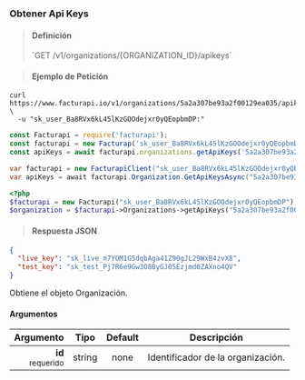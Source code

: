 ### Obtener Api Keys

> <h4 class="toc-ignore">Definición</h4>
> `GET /v1/organizations/{ORGANIZATION_ID}/apikeys`

> <h4 class="toc-ignore">Ejemplo de Petición</h4>

```shell
curl https://www.facturapi.io/v1/organizations/5a2a307be93a2f00129ea035/apikeys \
  -u "sk_user_Ba8RVx6kL45lKzGOOdejxr0yQEopbmDP:"
```

```javascript
const Facturapi = require('facturapi');
const facturapi = new Facturap('sk_user_Ba8RVx6kL45lKzGOOdejxr0yQEopbmDP');
const apiKeys = await facturapi.organizations.getApiKeys('5a2a307be93a2f00129ea035');
```

```csharp
var facturapi = new FacturapiClient("sk_user_Ba8RVx6kL45lKzGOOdejxr0yQEopbmDP");
var apiKeys = await facturapi.Organization.GetApiKeysAsync("5a2a307be93a2f00129ea035");
```

```php
<?php
$facturapi = new Facturapi("sk_user_Ba8RVx6kL45lKzGOOdejxr0yQEopbmDP");
$organization = $facturapi->Organizations->getApiKeys("5a2a307be93a2f00129ea035");
```


> <h4 class="toc-ignore">Respuesta JSON</h4>

```json
{
  "live_key": "sk_live_m7YOM1G5dqbAga41Z90gJL29WxB4zvX8",
  "test_key": "sk_test_Pj7R6e9Gw3O8ByGJ05Ezjmd0ZAXno4QV"
}
```

Obtiene el objeto Organización.

#### Argumentos

Argumento | Tipo | Default | Descripción
---------:|:----:|:-------:| -----------
**id**<br><small>requerido</small> | string | none | Identificador de la organización.
